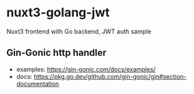 # nuxt3-golang-jwt

Nuxt3 frontend with Go backend, JWT auth sample

## Gin-Gonic http handler

- examples: https://gin-gonic.com/docs/examples/
- docs: https://pkg.go.dev/github.com/gin-gonic/gin#section-documentation
